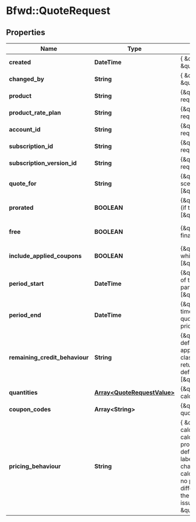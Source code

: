 # Bfwd::QuoteRequest

## Properties
Name | Type | Description | Notes
------------ | ------------- | ------------- | -------------
**created** | **DateTime** | { \&quot;description\&quot; : \&quot;The UTC DateTime when the object was created.\&quot;, \&quot;verbs\&quot;:[] } | [optional] 
**changed_by** | **String** | { \&quot;description\&quot; : \&quot;ID of the user who last updated the entity.\&quot;, \&quot;verbs\&quot;:[] } | [optional] 
**product** | **String** | {\&quot;description\&quot;:\&quot;The product for which a price quote is requested.\&quot;,\&quot;verbs\&quot;:[\&quot;POST\&quot;,\&quot;GET\&quot;]} | [optional] 
**product_rate_plan** | **String** | {\&quot;description\&quot;:\&quot;The rate plan (of some product) for which a price quote is requested.\&quot;,\&quot;verbs\&quot;:[\&quot;POST\&quot;,\&quot;GET\&quot;]} | 
**account_id** | **String** | {\&quot;description\&quot;:\&quot;ID of the account for which a price quote is requested.\&quot;,\&quot;verbs\&quot;:[\&quot;POST\&quot;,\&quot;GET\&quot;]} | [optional] 
**subscription_id** | **String** | {\&quot;description\&quot;:\&quot;ID of the subscription for which a price quote is requested.\&quot;,\&quot;verbs\&quot;:[\&quot;POST\&quot;,\&quot;GET\&quot;]} | [optional] 
**subscription_version_id** | **String** | {\&quot;description\&quot;:\&quot;version ID of the subscription for which a price quote is requested.\&quot;,\&quot;verbs\&quot;:[\&quot;POST\&quot;,\&quot;GET\&quot;]} | [optional] 
**quote_for** | **String** | {\&quot;default\&quot;:\&quot;RecurringPeriod\&quot;,\&quot;description\&quot;:\&quot;Subscription scenario with which the quote is concerned.\&quot;,\&quot;verbs\&quot;:[\&quot;POST\&quot;,\&quot;GET\&quot;]} | [optional] 
**prorated** | **BOOLEAN** | {\&quot;default\&quot;:true,\&quot;description\&quot;:\&quot;Whether or not to pro-rate the price (if the quote concerns a time interval containing a partial period).\&quot;,\&quot;verbs\&quot;:[\&quot;POST\&quot;,\&quot;GET\&quot;]} | [optional] [default to false]
**free** | **BOOLEAN** | {\&quot;default\&quot;:false,\&quot;description\&quot;:\&quot;Whether or not to present a waived final price in the quote.\&quot;,\&quot;verbs\&quot;:[\&quot;POST\&quot;,\&quot;GET\&quot;]} | [optional] [default to false]
**include_applied_coupons** | **BOOLEAN** | {\&quot;default\&quot;:true,\&quot;description\&quot;:\&quot;Whether or not to include coupons which have already been applied to the subscription.\&quot;,\&quot;verbs\&quot;:[\&quot;POST\&quot;,\&quot;GET\&quot;]} | [optional] [default to false]
**period_start** | **DateTime** | {\&quot;default\&quot;:\&quot;(Now)\&quot;,\&quot;description\&quot;:\&quot;The time-beginning of the interval with which the quote is concerned. This can be used to request a quote across partial or multiple periods &amp;mdash; potentially pro-rating its price.\&quot;,\&quot;verbs\&quot;:[\&quot;POST\&quot;,\&quot;GET\&quot;]} | [optional] 
**period_end** | **DateTime** | {\&quot;default\&quot;:\&quot;(End of current period)\&quot;,\&quot;description\&quot;:\&quot;The time-ending of the interval with which the quote is concerned. This can be used to request a quote across partial or multiple periods &amp;mdash; potentially pro-rating its price.\&quot;,\&quot;verbs\&quot;:[\&quot;POST\&quot;,\&quot;GET\&quot;]} | 
**remaining_credit_behaviour** | **String** | {\&quot;default\&quot;:\&quot;&lt;span class&#x3D;\\\&quot;label label-default\\\&quot;&gt;Rollover&lt;/span&gt;\&quot;,\&quot;description\&quot;:\&quot;Defines the behaviour applied to any outstanding credit resulting from the application of the charge..&lt;br&gt;&lt;span class&#x3D;\\\&quot;label label-default\\\&quot;&gt;Rollover&lt;/span&gt; &amp;mdash; Outstanding credit is returned to the accounts credit pool.&lt;br&gt;&lt;span class&#x3D;\\\&quot;label label-default\\\&quot;&gt;Discard&lt;/span&gt; &amp;mdash; Outstanding credit is lost.\&quot;,\&quot;verbs\&quot;:[\&quot;POST\&quot;,\&quot;GET\&quot;]} | 
**quantities** | [**Array&lt;QuoteRequestValue&gt;**](QuoteRequestValue.md) | {\&quot;description\&quot;:\&quot;A list of pricing components (and their values) to consider in calculating the quote.\&quot;,\&quot;verbs\&quot;:[\&quot;POST\&quot;]} | [optional] 
**coupon_codes** | **Array&lt;String&gt;** | {\&quot;description\&quot;:\&quot;A list of coupon codes to consider in calculating the quote.\&quot;,\&quot;verbs\&quot;:[\&quot;POST\&quot;,\&quot;GET\&quot;]} | [optional] 
**pricing_behaviour** | **String** | { \&quot;description\&quot; : \&quot;Pricing behaviour defines how migration charges are calculated. &lt;span class&#x3D;\\\&quot;label label-default\\\&quot;&gt;DifferenceProRated&lt;/span&gt; calculates the difference between in-advance charges of the existing and new rate-plan, then pro-rates based on time remaining. &lt;span class&#x3D;\\\&quot;label label-default\\\&quot;&gt;None&lt;/span&gt; sets the migration charge as zero cost. &lt;span class&#x3D;\\\&quot;label label-default\\\&quot;&gt;Full&lt;/span&gt; sets the costs as the total of the new rate-plans in-advance charges.  &lt;span class&#x3D;\\\&quot;label label-default\\\&quot;&gt;Difference&lt;/span&gt; is the same calculation as &lt;span class&#x3D;\\\&quot;label label-default\\\&quot;&gt;DifferenceProRated&lt;/span&gt; but no pro-ration is applied.  &lt;span class&#x3D;\\\&quot;label label-default\\\&quot;&gt;ProRated&lt;/span&gt; differs depending on two cases; when moving to a rate-plan of the same duration it pro-rates the in-advance charges of the new rate-plan. If the duration is different, a credit-note will be issued any remaining time on the existing plans billing period.\&quot;, \&quot;default\&quot; : \&quot;DifferenceProRated\&quot;,  \&quot;verbs\&quot;:[\&quot;POST\&quot;,\&quot;GET\&quot;] } | 


